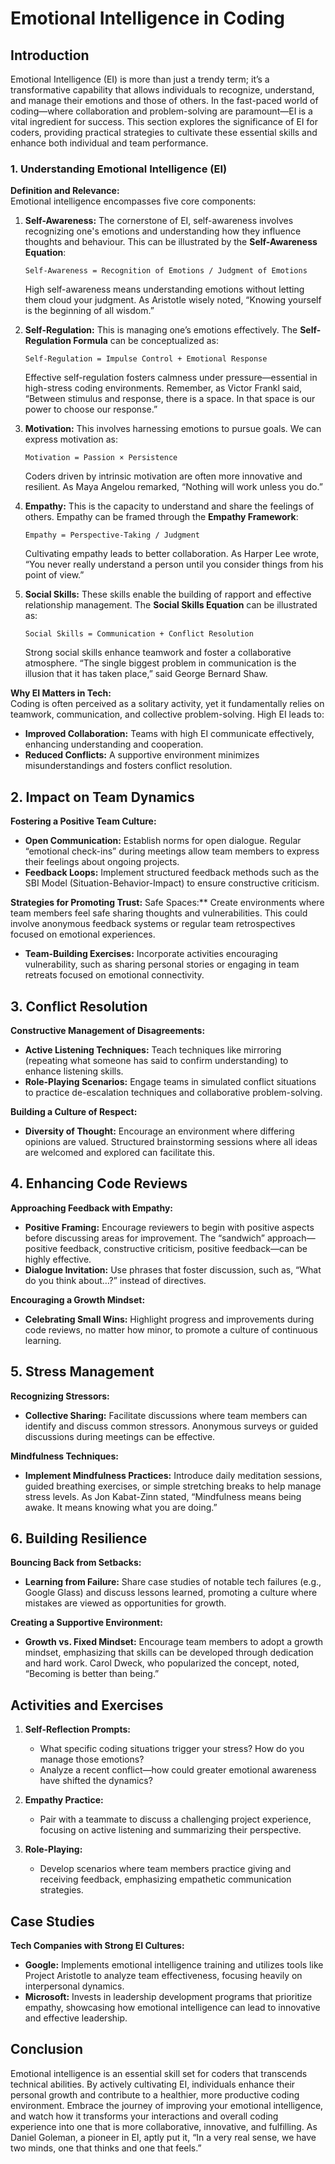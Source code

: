 # Emotional Intelligence in Coding

## Introduction
Emotional Intelligence (EI) is more than just a trendy term; it’s a transformative capability that allows individuals to recognize, understand, and manage their emotions and those of others. In the fast-paced world of coding—where collaboration and problem-solving are paramount—EI is a vital ingredient for success. This section explores the significance of EI for coders, providing practical strategies to cultivate these essential skills and enhance both individual and team performance.

### 1. Understanding Emotional Intelligence (EI)

**Definition and Relevance:**  
Emotional intelligence encompasses five core components:

1. **Self-Awareness:** The cornerstone of EI, self-awareness involves recognizing one's emotions and understanding how they influence thoughts and behaviour. This can be illustrated by the **Self-Awareness Equation**:

   `Self-Awareness = Recognition of Emotions / Judgment of Emotions`

   High self-awareness means understanding emotions without letting them cloud your judgment. As Aristotle wisely noted, “Knowing yourself is the beginning of all wisdom.”

2. **Self-Regulation:** This is managing one’s emotions effectively. The **Self-Regulation Formula** can be conceptualized as:

   `Self-Regulation = Impulse Control + Emotional Response`

   Effective self-regulation fosters calmness under pressure—essential in high-stress coding environments. Remember, as Victor Frankl said, “Between stimulus and response, there is a space. In that space is our power to choose our response.”

3. **Motivation:** This involves harnessing emotions to pursue goals. We can express motivation as:

   `Motivation = Passion × Persistence`

   Coders driven by intrinsic motivation are often more innovative and resilient. As Maya Angelou remarked, “Nothing will work unless you do.”

4. **Empathy:** This is the capacity to understand and share the feelings of others. Empathy can be framed through the **Empathy Framework**:

   `Empathy = Perspective-Taking / Judgment`

   Cultivating empathy leads to better collaboration. As Harper Lee wrote, “You never really understand a person until you consider things from his point of view.”

5. **Social Skills:** These skills enable the building of rapport and effective relationship management. The **Social Skills Equation** can be illustrated as:

   `Social Skills = Communication + Conflict Resolution`

   Strong social skills enhance teamwork and foster a collaborative atmosphere. “The single biggest problem in communication is the illusion that it has taken place,” said George Bernard Shaw.

**Why EI Matters in Tech:**  
Coding is often perceived as a solitary activity, yet it fundamentally relies on teamwork, communication, and collective problem-solving. High EI leads to:
- **Improved Collaboration:** Teams with high EI communicate effectively, enhancing understanding and cooperation.
- **Reduced Conflicts:** A supportive environment minimizes misunderstandings and fosters conflict resolution.

## 2. Impact on Team Dynamics

**Fostering a Positive Team Culture:**
- **Open Communication:** Establish norms for open dialogue. Regular “emotional check-ins” during meetings allow team members to express their feelings about ongoing projects.
- **Feedback Loops:** Implement structured feedback methods such as the SBI Model (Situation-Behavior-Impact) to ensure constructive criticism.

**Strategies for Promoting Trust:**
Safe Spaces:** Create environments where team members feel safe sharing thoughts and vulnerabilities. This could involve anonymous feedback systems or regular team retrospectives focused on emotional experiences.
- **Team-Building Exercises:** Incorporate activities encouraging vulnerability, such as sharing personal stories or engaging in team retreats focused on emotional connectivity.

## 3. Conflict Resolution

**Constructive Management of Disagreements:**
- **Active Listening Techniques:** Teach techniques like mirroring (repeating what someone has said to confirm understanding) to enhance listening skills.
- **Role-Playing Scenarios:** Engage teams in simulated conflict situations to practice de-escalation techniques and collaborative problem-solving.

**Building a Culture of Respect:**
- **Diversity of Thought:** Encourage an environment where differing opinions are valued. Structured brainstorming sessions where all ideas are welcomed and explored can facilitate this.

## 4. Enhancing Code Reviews

**Approaching Feedback with Empathy:**
- **Positive Framing:** Encourage reviewers to begin with positive aspects before discussing areas for improvement. The “sandwich” approach—positive feedback, constructive criticism, positive feedback—can be highly effective.
- **Dialogue Invitation:** Use phrases that foster discussion, such as, “What do you think about…?” instead of directives.

**Encouraging a Growth Mindset:**
- **Celebrating Small Wins:** Highlight progress and improvements during code reviews, no matter how minor, to promote a culture of continuous learning. 

## 5. Stress Management

**Recognizing Stressors:**
- **Collective Sharing:** Facilitate discussions where team members can identify and discuss common stressors. Anonymous surveys or guided discussions during meetings can be effective.

**Mindfulness Techniques:**
- **Implement Mindfulness Practices:** Introduce daily meditation sessions, guided breathing exercises, or simple stretching breaks to help manage stress levels. As Jon Kabat-Zinn stated, “Mindfulness means being awake. It means knowing what you are doing.”

## 6. Building Resilience

**Bouncing Back from Setbacks:**
- **Learning from Failure:** Share case studies of notable tech failures (e.g., Google Glass) and discuss lessons learned, promoting a culture where mistakes are viewed as opportunities for growth.

**Creating a Supportive Environment:**
- **Growth vs. Fixed Mindset:** Encourage team members to adopt a growth mindset, emphasizing that skills can be developed through dedication and hard work. Carol Dweck, who popularized the concept, noted, “Becoming is better than being.”

## Activities and Exercises

1. **Self-Reflection Prompts:**
   - What specific coding situations trigger your stress? How do you manage those emotions?
   - Analyze a recent conflict—how could greater emotional awareness have shifted the dynamics?

2. **Empathy Practice:**
   - Pair with a teammate to discuss a challenging project experience, focusing on active listening and summarizing their perspective.

3. **Role-Playing:**
   - Develop scenarios where team members practice giving and receiving feedback, emphasizing empathetic communication strategies.

## Case Studies

**Tech Companies with Strong EI Cultures:**
- **Google:** Implements emotional intelligence training and utilizes tools like Project Aristotle to analyze team effectiveness, focusing heavily on interpersonal dynamics.
- **Microsoft:** Invests in leadership development programs that prioritize empathy, showcasing how emotional intelligence can lead to innovative and effective leadership.

## Conclusion
Emotional intelligence is an essential skill set for coders that transcends technical abilities. By actively cultivating EI, individuals enhance their personal growth and contribute to a healthier, more productive coding environment. Embrace the journey of improving your emotional intelligence, and watch how it transforms your interactions and overall coding experience into one that is more collaborative, innovative, and fulfilling. As Daniel Goleman, a pioneer in EI, aptly put it, “In a very real sense, we have two minds, one that thinks and one that feels.”
